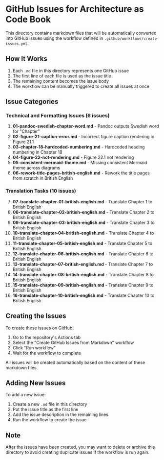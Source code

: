 # GitHub Issues for Architecture as Code Book

This directory contains markdown files that will be automatically converted into GitHub issues using the workflow defined in `.github/workflows/create-issues.yml`.

## How It Works

1. Each `.md` file in this directory represents one GitHub issue
2. The first line of each file is used as the issue title
3. The remaining content becomes the issue body
4. The workflow can be manually triggered to create all issues at once

## Issue Categories

### Technical and Formatting Issues (6 issues)

1. **01-pandoc-swedish-chapter-word.md** - Pandoc outputs Swedish word for "Chapter"
2. **02-figure-21-caption-error.md** - Incorrect figure caption rendering in Figure 21.1
3. **03-chapter-18-hardcoded-numbering.md** - Hardcoded heading numbering in Chapter 18
4. **04-figure-22-not-rendering.md** - Figure 22.1 not rendering
5. **05-consistent-mermaid-theme.md** - Missing consistent Mermaid theme across diagrams
6. **06-rework-title-pages-british-english.md** - Rework the title pages from scratch in British English

### Translation Tasks (10 issues)

7. **07-translate-chapter-01-british-english.md** - Translate Chapter 1 to British English
8. **08-translate-chapter-02-british-english.md** - Translate Chapter 2 to British English
9. **09-translate-chapter-03-british-english.md** - Translate Chapter 3 to British English
10. **10-translate-chapter-04-british-english.md** - Translate Chapter 4 to British English
11. **11-translate-chapter-05-british-english.md** - Translate Chapter 5 to British English
12. **12-translate-chapter-06-british-english.md** - Translate Chapter 6 to British English
13. **13-translate-chapter-07-british-english.md** - Translate Chapter 7 to British English
14. **14-translate-chapter-08-british-english.md** - Translate Chapter 8 to British English
15. **15-translate-chapter-09-british-english.md** - Translate Chapter 9 to British English
16. **16-translate-chapter-10-british-english.md** - Translate Chapter 10 to British English

## Creating the Issues

To create these issues on GitHub:

1. Go to the repository's Actions tab
2. Select the "Create GitHub Issues from Markdown" workflow
3. Click "Run workflow"
4. Wait for the workflow to complete

All issues will be created automatically based on the content of these markdown files.

## Adding New Issues

To add a new issue:

1. Create a new `.md` file in this directory
2. Put the issue title as the first line
3. Add the issue description in the remaining lines
4. Run the workflow to create the issue

## Note

After the issues have been created, you may want to delete or archive this directory to avoid creating duplicate issues if the workflow is run again.

